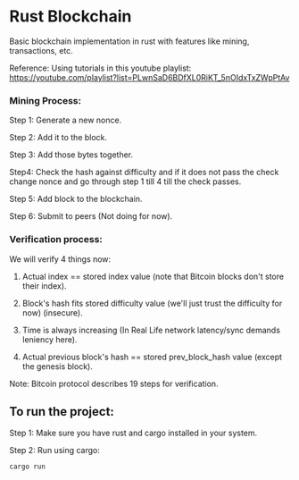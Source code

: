 # Rust Blockchain
Basic blockchain implementation in rust with features like mining, transactions, etc.

Reference: Using tutorials in this youtube playlist: https://youtube.com/playlist?list=PLwnSaD6BDfXL0RiKT_5nOIdxTxZWpPtAv

### Mining Process:

Step 1: Generate a new nonce.

Step 2: Add it to the block.

Step 3: Add those bytes together.

Step4: Check the hash against difficulty and if it does not pass the check
change nonce and go through step 1 till 4 till the check passes.

Step 5: Add block to the blockchain.

Step 6: Submit to peers (Not doing for now).

### Verification process:

We will verify 4 things now:

1. Actual index == stored index value (note that Bitcoin blocks don't store their index).

2. Block's hash fits stored difficulty value (we'll just trust the difficulty for now) (insecure).

3. Time is always increasing (In Real Life network latency/sync demands leniency here).

4. Actual previous block's hash == stored prev_block_hash value (except the genesis block).

Note: Bitcoin protocol describes 19 steps for verification.

## To run the project: 
Step 1: Make sure you have rust and cargo installed in your system.

Step 2: Run using cargo:
```
cargo run
```
